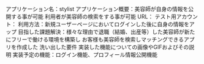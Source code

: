 アプリケーション名：stylist
アプリケーション概要：美容師が自身の情報を公開する事が可能
                  利用者が美容師の検索をする事が可能
URL：
テスト用アカウント：
利用方法：新規ユーザーページにおいてログインした後に自身の情報をアップ
目指した課題解決：様々な理由で退職（結婚、出産等）した美容師が新たにフリーで働ける環境を構築し
               お客様も美容師を検索しマッチングできるアプリを作成した
洗い出した要件
実装した機能についての画像やGIFおよびその説明
実装予定の機能：ログイン機能、プロフィール情報公開機能

